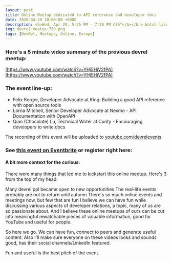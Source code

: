 ```yaml
---
layout: post
title: Online Meetup dedicated to API reference and developer docs
date: 2020-04-29 10:00:00 +0000
description: <b>Wed, Apr 29. 5:45 PM - 7:30 PM CEST</b></br> Watch live or later on YouTube. See inside for the line-up and details. 
img: devrel-meetup-750.png
tags: [DevRel, Meetups, Online, Europe]
---
```


### Here's a 5 minute video summary of the previous devrel meetup:

[https://www.youtube.com/watch?v=YHj5HiV2fPA](https://www.youtube.com/watch?v=YHj5HiV2fPA)



### The event line-up:
* Felix Kerger, Developer Advocate at King: Building a good API reference with open source tools
* Lorna Mitchell, Senior Developer Advocate at Nexmo - API Documentation with OpenAPI
* Qian (Chocolate) Lu, Technical Writer at Curity - Encouraging developers to write docs

The recording of this event will be uploaded to [youtube.com/devrelevents](https://www.youtube.com/devrelevents)

### See [this event on Eventbrite](https://www.eventbrite.com/e/developer-relations-online-meetup-api-reference-and-developer-docs-tickets-103116520288) or register right here:

<p><div id="eventbrite-widget-container-103116520288"></div>

<script src="https://www.eventbrite.com/static/widgets/eb_widgets.js"></script>

<script type="text/javascript">
    var exampleCallback = function() {
        console.log('Order complete!');
    };

    window.EBWidgets.createWidget({
        // Required
        widgetType: 'checkout',
        eventId: '103116520288',
        iframeContainerId: 'eventbrite-widget-container-103116520288',

        // Optional
        iframeContainerHeight: 425,  // Widget height in pixels. Defaults to a minimum of 425px if not provided
        onOrderComplete: exampleCallback  // Method called when an order has successfully completed
    });
</script></p>


#### A bit more context for the curious:
There were many things that led me to kickstart this online meetup. Here's 3 from the top of my head:

Many devrel ppl became open to new opportunities
The real-life events probably are not to return until autumn
There's so much online events and meetings now, but few that are fun
I believe we can have fun while discussing various aspects of developer relations, a topic, many of us are so passionate about. And I believe these online meetups of ours can be cut into meaningful rewatchable pieces of valuable information, good for YouTube and useful for people.

So here we go. We can have fun, connect to peers and generate useful content. Also I'll make sure everyone on these videos looks and sounds good, has their social channels/LinkedIn featured.

Fun and useful is the best pitch of the event.